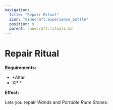 ```yaml
---
navigation:
  title: "Repair Ritual"
  icon: "minecraft:experience_bottle"
  position: 9
  parent: runecraft:rituals.md
---
```


# Repair Ritual

**__Requirements:__** 

- *Altar 
- XP *

**__Effect:__** 

Lets you repair *Wands* and *Portable Rune Stones*.

